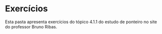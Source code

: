 # Exercícios
Esta pasta apresenta exercícios do tópico 4.1.1 do estudo de ponteiro no site do professor Bruno Ribas.
